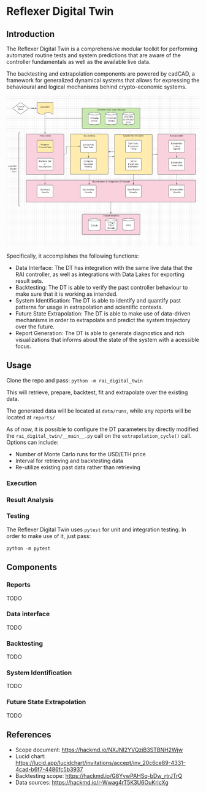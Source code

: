 # Reflexer Digital Twin

## Introduction

The Reflexer Digital Twin is a comprehensive modular toolkit for performing automated routine tests and system predictions that are aware of the controller fundamentals as well as the available live data.

The backtesting and extrapolation components are powered by cadCAD, a framework for generalized dynamical systems that allows for expressing the behavioural and logical mechanisms behind crypto-economic systems.

![RAI Digital Twin Components Diagram](assets/dt-components.png)

Specifically, it accomplishes the following functions:

- Data Interface: The DT has integration with the same live data that the RAI controller, as well as integrations with Data Lakes for exporting result sets.
- Backtesting: The DT is able to verify the past controller behaviour to make sure that it is working as intended.
- System Identification: The DT is able to identify and quantify past patterns for usage in extrapolation and scientific contexts.
- Future State Extrapolation: The DT is able to make use of data-driven mechanisms in order to extrapolate and predict the system trajectory over the future.
- Report Generation: The DT is able to generate diagnostics and rich visualizations that informs about the state of the system with a acessible focus.

## Usage 

Clone the repo and pass: `python -m rai_digital_twin`

This will retrieve, prepare, backtest, fit and extrapolate over the existing data.

The generated data will be located at `data/runs`, while any reports will be located at `reports/`

As of now, it is possible to configure the DT parameters by directly modified the `rai_digital_twin/__main__.py` call on the `extrapolation_cycle()` call. Options can include:

- Number of Monte Carlo runs for the USD/ETH price
- Interval for retrieving and backtesting data
- Re-utilize existing past data rather than retrieving

### Execution

### Result Analysis

### Testing

The Reflexer Digital Twin uses `pytest` for unit and integration testing. In order to make use of it, just pass:

``python -m pytest``


## Components

### Reports

TODO

### Data interface

TODO

### Backtesting

TODO
### System Identification

TODO
### Future State Extrapolation

TODO
## References

- Scope document: https://hackmd.io/NXJNI2YVQziB3STBNH2Wjw
- Lucid chart: https://lucid.app/lucidchart/invitations/accept/inv_20c6ce89-4331-4cad-b6f7-4486fc5b3937
- Backtesting scope: https://hackmd.io/G8YvwPAHSq-bDw_rtrJTrQ
- Data sources: https://hackmd.io/r-Wwag4rT5K3U6OuKricXg